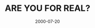 ---
layout: base.njk
title : 'ARE YOU FOR REAL?' 
view_title : 'ARE YOU FOR REAL?' 
year : '2000' 
date : '2000-07-20' 
img_file : '/drawing/forreal.png' 
html_file : 'forreal' 
next_html : 'why.html' 
year_order : '484' 
permalink : "title/{{html_file}}.html"
---